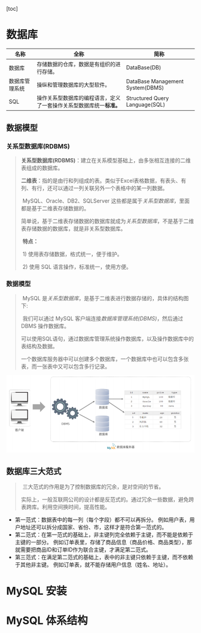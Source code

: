 [toc]

# 数据库

| 名称           | 全称                                                         | 简称                             |
| -------------- | ------------------------------------------------------------ | -------------------------------- |
| 数据库         | 存储数据的仓库，数据是有组织的进行存储。                     | DataBase(DB)                     |
| 数据库管理系统 | 操纵和管理数据库的大型软件。                                 | DataBase Management System(DBMS) |
| SQL            | 操作关系型数据库的编程语言，定义了一套操作关系型数据库统一**标准。** | Structured Query Language(SQL)   |

## 数据模型

### 关系型数据库(RDBMS)

> ​	**关系型数据库(RDBMS)**：建立在关系模型基础上，由多张相互连接的二维表组成的数据库。
>
> ​	**二维表**：指的是由行和列组成的表。类似于Excel表格数据，有表头、有列、有行，还可以通过一列关联另外一个表格中的某一列数据。
>
> ​	MySQL、Oracle、DB2、SQLServer 这些都是属于*关系型数据库*，里面都是基于二维表存储数据的。
>
> ​	简单说，基于二维表存储数据的数据库就成为*关系型数据库*，不是基于二维表存储数据的数据库，就是非关系型数据库。
>
> ​	**特点：**
>
> ​		1) 使用表存储数据，格式统一，便于维护。
>
> ​		2) 使用 SQL 语言操作，标准统一，使用方便。

### 数据模型

> ​	MySQL 是*关系型数据库*，是基于二维表进行数据存储的，具体的结构图下:
>
> ​	我们可以通过 MySQL 客户端连接*数据库管理系统(DBMS)*，然后通过 DBMS 操作数据库。
>
> ​	可以使用SQL语句，通过数据库管理系统操作数据库，以及操作数据库中的表结构及数据。
>
> ​	一个数据库服务器中可以创建多个数据库，一个数据库中也可以包含多张表，而一张表中又可以包含多行记录。

![MySQL_Intro](img/MySQL_Intro.png)

## 数据库三大范式

> ​	三大范式的作用是为了控制数据库的冗余，是对空间的节省。
>
> ​	实际上，一般互联网公司的设计都是反范式的。通过冗余一些数据，避免跨表跨库。利用空间换时间，提高性能。

- 第一范式：数据表中的每一列（每个字段）都不可以再拆分。
  例如用户表，用户地址还可以拆分成国家、省份、市，这样才是符合第一范式的。
- 第二范式：在第一范式的基础上，非主键列完全依赖于主键，而不能是依赖于主键的一部分。
  例如订单表里，存储了商品信息（商品价格、商品类型），那就需要把商品ID和订单ID作为联合主键，才满足第二范式。
- 第三范式：在满足第二范式的基础上，表中的非主键只依赖于主键，而不依赖于其他非主键。
  例如订单表，就不能存储用户信息（姓名、地址）。

# MySQL 安装



# MySQL 体系结构


